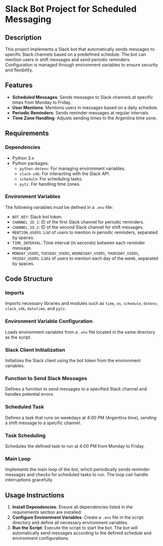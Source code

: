 # Slack Bot Project for Scheduled Messaging

## Description

This project implements a Slack bot that automatically sends messages to specific Slack channels based on a predefined schedule. The bot can mention users in shift messages and send periodic reminders. Configuration is managed through environment variables to ensure security and flexibility.

## Features

- **Scheduled Messages**: Sends messages to Slack channels at specific times from Monday to Friday.
- **User Mentions**: Mentions users in messages based on a daily schedule.
- **Periodic Reminders**: Sends reminder messages at regular intervals.
- **Time Zone Handling**: Adjusts sending times to the Argentina time zone.

## Requirements

### Dependencies

- Python 3.x
- Python packages:
  - `python-dotenv`: For managing environment variables.
  - `slack-sdk`: For interacting with the Slack API.
  - `schedule`: For scheduling tasks.
  - `pytz`: For handling time zones.

### Environment Variables

The following variables must be defined in a `.env` file:

- `BOT_KEY`: Slack bot token.
- `CHANNEL_ID_1`: ID of the first Slack channel for periodic reminders.
- `CHANNEL_ID_2`: ID of the second Slack channel for shift messages.
- `MENTION_USERS`: List of users to mention in periodic reminders, separated by spaces.
- `TIME_INTERVAL`: Time interval (in seconds) between each reminder message.
- `MONDAY_USERS`, `TUESDAY_USERS`, `WEDNESDAY_USERS`, `THURSDAY_USERS`, `FRIDAY_USERS`: Lists of users to mention each day of the week, separated by spaces.

## Code Structure

### Imports

Imports necessary libraries and modules such as `time`, `os`, `schedule`, `dotenv`, `slack_sdk`, `datetime`, and `pytz`.

### Environment Variable Configuration

Loads environment variables from a `.env` file located in the same directory as the script.

### Slack Client Initialization

Initializes the Slack client using the bot token from the environment variables.

### Function to Send Slack Messages

Defines a function to send messages to a specified Slack channel and handles potential errors.

### Scheduled Task

Defines a task that runs on weekdays at 4:00 PM (Argentina time), sending a shift message to a specific channel.

### Task Scheduling

Schedules the defined task to run at 4:00 PM from Monday to Friday.

### Main Loop

Implements the main loop of the bot, which periodically sends reminder messages and checks for scheduled tasks to run. The loop can handle interruptions gracefully.

## Usage Instructions

1. **Install Dependencies**: Ensure all dependencies listed in the requirements section are installed.
2. **Configure Environment Variables**: Create a `.env` file in the script directory and define all necessary environment variables.
3. **Run the Script**: Execute the script to start the bot. The bot will automatically send messages according to the defined schedule and environment configurations.